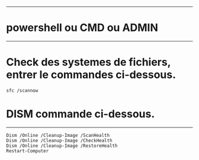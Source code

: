 

---------------------------------------------------------------------

# powershell ou CMD ou ADMIN

---------------------------------------------------------------------

# Check des systemes de fichiers, entrer le commandes ci-dessous.

    sfc /scannow

# DISM commande ci-dessous.
---
    Dism /Online /Cleanup-Image /ScanHealth
    Dism /Online /Cleanup-Image /CheckHealth
    Dism /Online /Cleanup-Image /RestoreHealth
    Restart-Computer
